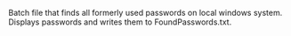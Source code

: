 Batch file that finds all formerly used passwords on local windows system. Displays passwords and writes them to FoundPasswords.txt.